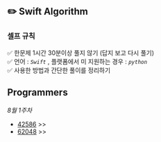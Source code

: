 ##  ✏️ Swift Algorithm


### 셀프 규칙 <br>
✅ 한문제 1시간 30분이상 풀지 않기 (답지 보고 다시 풀기) </br>
✅ 언어 : _`Swift`_ , 플랫폼에서 미 지원하는 경우 : _`python`_ </br>
✅ 사용한 방법과 간단한 풀이를 정리하기

## Programmers
_8월 1주차_
- [42586](https://programmers.co.kr/learn/courses/30/lessons/42586?language=swift) >>  
- [62048](https://programmers.co.kr/learn/courses/30/lessons/62048?language=swift) >> 
